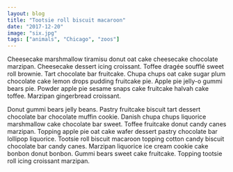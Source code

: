 ```yaml
---
layout: blog
title: "Tootsie roll biscuit macaroon"
date: "2017-12-20"
image: "six.jpg"
tags: ["animals", "Chicago", "zoos"]
---
```


Cheesecake marshmallow tiramisu donut oat cake cheesecake chocolate marzipan. Cheesecake dessert icing croissant. Toffee dragée soufflé sweet roll brownie. Tart chocolate bar fruitcake. Chupa chups oat cake sugar plum chocolate cake lemon drops pudding fruitcake pie. Apple pie jelly-o gummi bears pie. Powder apple pie sesame snaps cake fruitcake halvah cake toffee. Marzipan gingerbread croissant.

Donut gummi bears jelly beans. Pastry fruitcake biscuit tart dessert chocolate bar chocolate muffin cookie. Danish chupa chups liquorice marshmallow cake chocolate bar sweet. Toffee fruitcake donut candy canes marzipan. Topping apple pie oat cake wafer dessert pastry chocolate bar lollipop liquorice. Tootsie roll biscuit macaroon topping cotton candy biscuit chocolate bar candy canes. Marzipan liquorice ice cream cookie cake bonbon donut bonbon. Gummi bears sweet cake fruitcake. Topping tootsie roll icing croissant marzipan.


